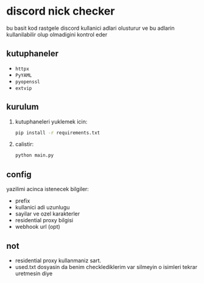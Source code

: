 # discord nick checker

bu basit kod rastgele discord kullanici adlari olusturur ve bu adlarin kullanilabilir olup olmadigini kontrol eder

## kutuphaneler

- `httpx`
- `PyYAML`
- `pyopenssl`
- `extvip`

## kurulum

1. kutuphaneleri yuklemek icin:

    ```bash
    pip install -r requirements.txt
    ```

2. calistir:

    ```bash
    python main.py
    ```

## config

yazilimi acinca istenecek bilgiler:

- prefix
- kullanici adi uzunlugu
- sayilar ve ozel karakterler
- residential proxy bilgisi
- webhook url (opt)

## not

- residential proxy kullanmaniz sart.
- used.txt dosyasin da benim checklediklerim var silmeyin o isimleri tekrar uretmesin diye
